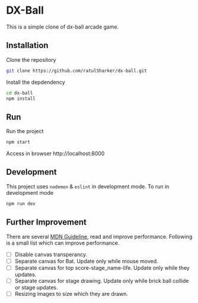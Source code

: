 # DX-Ball

This is a simple clone of dx-ball arcade game.

## Installation

Clone the repository

```bash
git clone https://github.com/ratulSharker/dx-ball.git
```

Install the depdendency

```bash
cd dx-ball
npm install
```

## Run

Run the project

```bash
npm start
```

Access in browser http://localhost:8000

## Development

This project uses `nodemon` & `eslint` in development mode. To run in development mode

```bash
npm run dev
```

## Further Improvement

There are several [MDN Guideline](https://developer.mozilla.org/en-US/docs/Web/API/Canvas_API/Tutorial/Optimizing_canvas), read and improve performance. Following is a small list which can improve performance.

- [ ] Disable canvas transperancy.
- [ ] Separate canvas for Bat. Update only while mouse moved.
- [ ] Separate canvas for top score-stage_name-life. Update only while they updates.
- [ ] Separate canvas for stage drawing. Update only while brick ball collide or stage updates.
- [ ] Resizing images to size which they are drawn.
